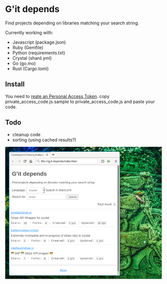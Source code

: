 # G'it depends

Find projects depending on libraries matching your search string.

Currently working with:

- Javascript (package.json)
- Ruby (Gemfile)
- Python (requirements.txt)
- Crystal (shard.yml)
- Go (go.mo)
- Rust (Cargo.toml)

## Install

You need to [reate an Personal Access Token](https://docs.github.com/en/free-pro-team@latest/github/authenticating-to-github/creating-a-personal-access-token).
copy private_access_code.js.sample to private_access_code.js and paste your code.

## Todo

- cleanup code
- sorting (using cached results?)

![](screenshot.png)
